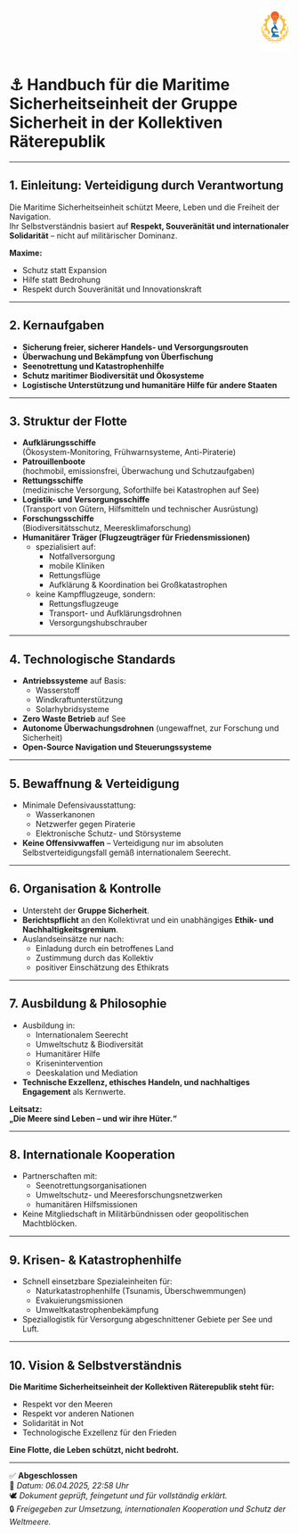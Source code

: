 <p align="right">
  <img src="https://raw.githubusercontent.com/hades-dux/Kollektive-Raeterepublik/main/Meta_und_Systemstruktur/logo_offiziell.png" alt="Logo der Kollektiven Räterepublik" height="80">
</p>

# ⚓ Handbuch für die Maritime Sicherheitseinheit der Gruppe Sicherheit in der Kollektiven Räterepublik
<!--
Autor: Fabio Weidner
Version: 1.0
Sektion: Justiz & Sicherheit
Veröffentlichung: April 2025
-->

---

## 1. Einleitung: Verteidigung durch Verantwortung

Die Maritime Sicherheitseinheit schützt Meere, Leben und die Freiheit der Navigation.  
Ihr Selbstverständnis basiert auf **Respekt, Souveränität und internationaler Solidarität** – nicht auf militärischer Dominanz.

**Maxime:**  
- Schutz statt Expansion  
- Hilfe statt Bedrohung  
- Respekt durch Souveränität und Innovationskraft

---

## 2. Kernaufgaben

- **Sicherung freier, sicherer Handels- und Versorgungsrouten**
- **Überwachung und Bekämpfung von Überfischung**
- **Seenotrettung und Katastrophenhilfe**
- **Schutz maritimer Biodiversität und Ökosysteme**
- **Logistische Unterstützung und humanitäre Hilfe für andere Staaten**

---

## 3. Struktur der Flotte

- **Aufklärungsschiffe**  
  (Ökosystem-Monitoring, Frühwarnsysteme, Anti-Piraterie)
- **Patrouillenboote**  
  (hochmobil, emissionsfrei, Überwachung und Schutzaufgaben)
- **Rettungsschiffe**  
  (medizinische Versorgung, Soforthilfe bei Katastrophen auf See)
- **Logistik- und Versorgungsschiffe**  
  (Transport von Gütern, Hilfsmitteln und technischer Ausrüstung)
- **Forschungsschiffe**  
  (Biodiversitätsschutz, Meeresklimaforschung)
- **Humanitärer Träger (Flugzeugträger für Friedensmissionen)**  
  - spezialisiert auf:
    - Notfallversorgung
    - mobile Kliniken
    - Rettungsflüge
    - Aufklärung & Koordination bei Großkatastrophen
  - keine Kampfflugzeuge, sondern:
    - Rettungsflugzeuge
    - Transport- und Aufklärungsdrohnen
    - Versorgungshubschrauber

---

## 4. Technologische Standards

- **Antriebssysteme** auf Basis:
  - Wasserstoff
  - Windkraftunterstützung
  - Solarhybridsysteme
- **Zero Waste Betrieb** auf See
- **Autonome Überwachungsdrohnen** (ungewaffnet, zur Forschung und Sicherheit)
- **Open-Source Navigation und Steuerungssysteme**

---

## 5. Bewaffnung & Verteidigung

- Minimale Defensivausstattung:
  - Wasserkanonen
  - Netzwerfer gegen Piraterie
  - Elektronische Schutz- und Störsysteme
- **Keine Offensivwaffen** – Verteidigung nur im absoluten Selbstverteidigungsfall gemäß internationalem Seerecht.

---

## 6. Organisation & Kontrolle

- Untersteht der **Gruppe Sicherheit**.
- **Berichtspflicht** an den Kollektivrat und ein unabhängiges **Ethik- und Nachhaltigkeitsgremium**.
- Auslandseinsätze nur nach:
  - Einladung durch ein betroffenes Land
  - Zustimmung durch das Kollektiv
  - positiver Einschätzung des Ethikrats

---

## 7. Ausbildung & Philosophie

- Ausbildung in:
  - Internationalem Seerecht
  - Umweltschutz & Biodiversität
  - Humanitärer Hilfe
  - Krisenintervention
  - Deeskalation und Mediation
- **Technische Exzellenz, ethisches Handeln, und nachhaltiges Engagement** als Kernwerte.

**Leitsatz:**  
**„Die Meere sind Leben – und wir ihre Hüter.“**

---

## 8. Internationale Kooperation

- Partnerschaften mit:
  - Seenotrettungsorganisationen
  - Umweltschutz- und Meeresforschungsnetzwerken
  - humanitären Hilfsmissionen
- Keine Mitgliedschaft in Militärbündnissen oder geopolitischen Machtblöcken.

---

## 9. Krisen- & Katastrophenhilfe

- Schnell einsetzbare Spezialeinheiten für:
  - Naturkatastrophenhilfe (Tsunamis, Überschwemmungen)
  - Evakuierungsmissionen
  - Umweltkatastrophenbekämpfung
- Speziallogistik für Versorgung abgeschnittener Gebiete per See und Luft.

---

## 10. Vision & Selbstverständnis

**Die Maritime Sicherheitseinheit der Kollektiven Räterepublik steht für:**

- Respekt vor den Meeren
- Respekt vor anderen Nationen
- Solidarität in Not
- Technologische Exzellenz für den Frieden

**Eine Flotte, die Leben schützt, nicht bedroht.**

---

✅ **Abgeschlossen**  
📅 *Datum: 06.04.2025, 22:58 Uhr*  
🕊️ *Dokument geprüft, feingetunt und für vollständig erklärt.*  
🔒 *Freigegeben zur Umsetzung, internationalen Kooperation und Schutz der Weltmeere.*

